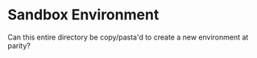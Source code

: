 #   Sandbox Environment

Can this entire directory be copy/pasta'd to create a new environment at parity?